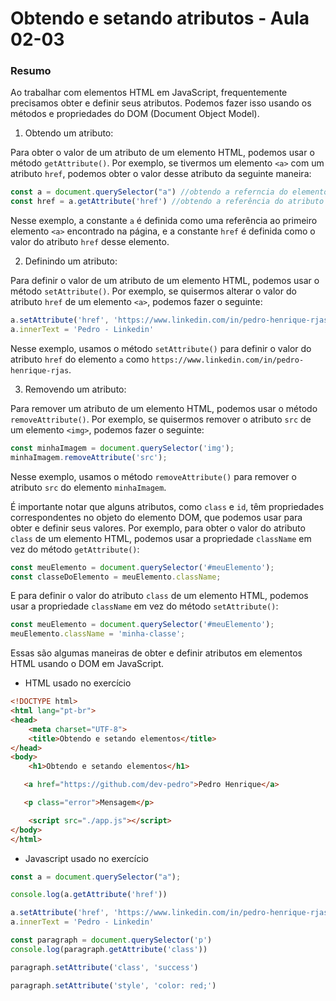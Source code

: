<!--
Antes de publicar a issue, lembre-se de clicar na aba "Preview", para visualizar se a formatação está correta =)
-->

<!-- Escreva/insira as imagens após essa linha -->

# Obtendo e setando atributos - Aula 02-03

### Resumo

Ao trabalhar com elementos HTML em JavaScript, frequentemente precisamos obter e definir seus atributos. Podemos fazer isso usando os métodos e propriedades do DOM (Document Object Model).

1. Obtendo um atributo:

Para obter o valor de um atributo de um elemento HTML, podemos usar o método `getAttribute()`. Por exemplo, se tivermos um elemento `<a>` com um atributo `href`, podemos obter o valor desse atributo da seguinte maneira:

```javascript
const a = document.querySelector("a") //obtendo a referncia do elemento
const href = a.getAttribute('href') //obtendo a referência do atributo
```

Nesse exemplo, a constante `a` é definida como uma referência ao primeiro elemento `<a>` encontrado na página, e a constante `href` é definida como o valor do atributo `href` desse elemento.

2. Definindo um atributo:

Para definir o valor de um atributo de um elemento HTML, podemos usar o método `setAttribute()`. Por exemplo, se quisermos alterar o valor do atributo `href` de um elemento `<a>`, podemos fazer o seguinte:

```javascript
a.setAttribute('href', 'https://www.linkedin.com/in/pedro-henrique-rjas')
a.innerText = 'Pedro - Linkedin'
```

Nesse exemplo, usamos o método `setAttribute()` para definir o valor do atributo `href` do elemento `a` como `https://www.linkedin.com/in/pedro-henrique-rjas`.

3. Removendo um atributo:

Para remover um atributo de um elemento HTML, podemos usar o método `removeAttribute()`. Por exemplo, se quisermos remover o atributo `src` de um elemento `<img>`, podemos fazer o seguinte:

```javascript
const minhaImagem = document.querySelector('img');
minhaImagem.removeAttribute('src');
```

Nesse exemplo, usamos o método `removeAttribute()` para remover o atributo `src` do elemento `minhaImagem`.

É importante notar que alguns atributos, como `class` e `id`, têm propriedades correspondentes no objeto do elemento DOM, que podemos usar para obter e definir seus valores. Por exemplo, para obter o valor do atributo `class` de um elemento HTML, podemos usar a propriedade `className` em vez do método `getAttribute()`:

```javascript
const meuElemento = document.querySelector('#meuElemento');
const classeDoElemento = meuElemento.className;
```

E para definir o valor do atributo `class` de um elemento HTML, podemos usar a propriedade `className` em vez do método `setAttribute()`:

```javascript
const meuElemento = document.querySelector('#meuElemento');
meuElemento.className = 'minha-classe';
```

Essas são algumas maneiras de obter e definir atributos em elementos HTML usando o DOM em JavaScript.

* HTML usado no exercício

```html
<!DOCTYPE html>
<html lang="pt-br">
<head>
    <meta charset="UTF-8">
    <title>Obtendo e setando elementos</title>
</head>
<body>
    <h1>Obtendo e setando elementos</h1>

   <a href="https://github.com/dev-pedro">Pedro Henrique</a>

   <p class="error">Mensagem</p>

    <script src="./app.js"></script>
</body>
</html>
```

* Javascript usado no exercício

```javascript
const a = document.querySelector("a");

console.log(a.getAttribute('href'))

a.setAttribute('href', 'https://www.linkedin.com/in/pedro-henrique-rjas')
a.innerText = 'Pedro - Linkedin'

const paragraph = document.querySelector('p')
console.log(paragraph.getAttribute('class'))

paragraph.setAttribute('class', 'success')

paragraph.setAttribute('style', 'color: red;')
```
